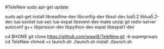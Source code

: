 #TeleNew
sudo apt-get update 

sudo apt-get install libreadline-dev libconfig-dev libssl-dev lua5.2 liblua5.2-dev lua-socket lua-sec lua-expat libevent-dev make unzip git redis-server autoconf g++ libjansson-dev libpython-dev expat libexpat1-dev

cd $HOME
git clone https://github.com/wawi8/TeleNew.git -b supergroups
cd TeleNew
chmod +x launch.sh
./launch.sh install
./launch.sh
